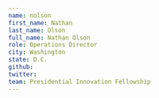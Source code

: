 ```yaml
---
name: nolson
first_name: Nathan
last_name: Olson
full_name: Nathan Olson
role: Operations Director
city: Washington
state: D.C.
github:
twitter:
team: Presidential Innovation Fellowship
---
```



 

